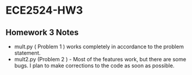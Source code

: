 ECE2524-HW3
===========

Homework 3 Notes
------------------


* mult.py ( Problem 1 ) works completely in accordance to the problem statement. 
* mult2.py (Problem 2 ) - Most of the features work, but there are some bugs. I plan to make corrections to the code as soon as possible.
